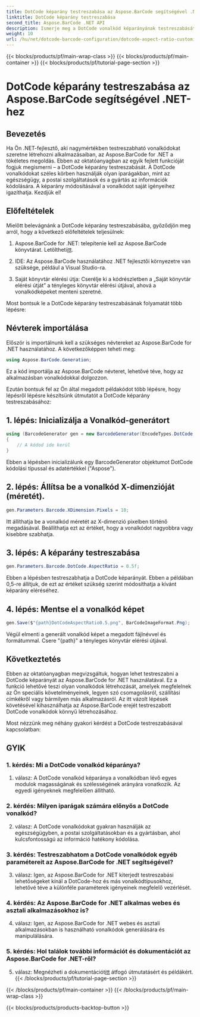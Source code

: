 ```yaml
---
title: DotCode képarány testreszabása az Aspose.BarCode segítségével .NET-hez
linktitle: DotCode képarány testreszabása
second_title: Aspose.BarCode .NET API
description: Ismerje meg a DotCode vonalkód képarányának testreszabását az Aspose.BarCode for .NET használatával. Könnyedén hozhat létre személyre szabott vonalkódokat alkalmazásaihoz.
weight: 10
url: /hu/net/dotcode-barcode-configuration/dotcode-aspect-ratio-customization/
---
```


{{< blocks/products/pf/main-wrap-class >}}
{{< blocks/products/pf/main-container >}}
{{< blocks/products/pf/tutorial-page-section >}}

# DotCode képarány testreszabása az Aspose.BarCode segítségével .NET-hez

## Bevezetés

Ha Ön .NET-fejlesztő, aki nagymértékben testreszabható vonalkódokat szeretne létrehozni alkalmazásaiban, az Aspose.BarCode for .NET a tökéletes megoldás. Ebben az oktatóanyagban az egyik fejlett funkcióját fogjuk megismerni – a DotCode képarány testreszabását. A DotCode vonalkódokat széles körben használják olyan iparágakban, mint az egészségügy, a postai szolgáltatások és a gyártás az információk kódolására. A képarány módosításával a vonalkódot saját igényeihez igazíthatja. Kezdjük el!

## Előfeltételek

Mielőtt belevágnánk a DotCode képarány testreszabásába, győződjön meg arról, hogy a következő előfeltételek teljesülnek:

1.  Aspose.BarCode for .NET: telepítenie kell az Aspose.BarCode könyvtárat. Letöltheti[itt](https://releases.aspose.com/barcode/net/).

2. IDE: Az Aspose.BarCode használatához .NET fejlesztői környezetre van szüksége, például a Visual Studio-ra.

3. Saját könyvtár elérési útja: Cserélje ki a kódrészletben a „Saját könyvtár elérési útját” a tényleges könyvtár elérési útjával, ahová a vonalkódképeket menteni szeretné.

Most bontsuk le a DotCode képarány testreszabásának folyamatát több lépésre:

## Névterek importálása

Először is importálnunk kell a szükséges névtereket az Aspose.BarCode for .NET használatához. A következőképpen teheti meg:

```csharp
using Aspose.BarCode.Generation;
```

Ez a kód importálja az Aspose.BarCode névteret, lehetővé téve, hogy az alkalmazásban vonalkódokkal dolgozzon.

Ezután bontsuk fel az Ön által megadott példakódot több lépésre, hogy lépésről lépésre készítsünk útmutatót a DotCode képarány testreszabásához:

## 1. lépés: Inicializálja a Vonalkód-generátort

```csharp
using (BarcodeGenerator gen = new BarcodeGenerator(EncodeTypes.DotCode, "Aspose"))
{
    // A kódod ide kerül
}
```

Ebben a lépésben inicializálunk egy BarcodeGenerator objektumot DotCode kódolási típussal és adatértékkel ("Aspose").

## 2. lépés: Állítsa be a vonalkód X-dimenzióját (méretét).

```csharp
gen.Parameters.Barcode.XDimension.Pixels = 10;
```

Itt állíthatja be a vonalkód méretét az X-dimenzió pixelben történő megadásával. Beállíthatja ezt az értéket, hogy a vonalkódot nagyobbra vagy kisebbre szabhatja.

## 3. lépés: A képarány testreszabása

```csharp
gen.Parameters.Barcode.DotCode.AspectRatio = 0.5f;
```

Ebben a lépésben testreszabhatja a DotCode képarányát. Ebben a példában 0,5-re állítjuk, de ezt az értéket szükség szerint módosíthatja a kívánt képarány eléréséhez.

## 4. lépés: Mentse el a vonalkód képet

```csharp
gen.Save($"{path}DotCodeAspectRatio0.5.png", BarCodeImageFormat.Png);
```

Végül elmenti a generált vonalkód képet a megadott fájlnévvel és formátummal. Csere "{path}" a tényleges könyvtár elérési útjával.

## Következtetés

Ebben az oktatóanyagban megvizsgáltuk, hogyan lehet testreszabni a DotCode képarányát az Aspose.BarCode for .NET használatával. Ez a funkció lehetővé teszi olyan vonalkódok létrehozását, amelyek megfelelnek az Ön speciális követelményeinek, legyen szó csomagolásról, szállítási címkékről vagy bármilyen más alkalmazásról. Az itt vázolt lépések követésével kihasználhatja az Aspose.BarCode erejét testreszabott DotCode vonalkódok könnyű létrehozásához.

Most nézzünk meg néhány gyakori kérdést a DotCode testreszabásával kapcsolatban:

## GYIK

### 1. kérdés: Mi a DotCode vonalkód képaránya?

1. válasz: A DotCode vonalkód képaránya a vonalkódban lévő egyes modulok magasságának és szélességének arányára vonatkozik. Az egyedi igényeknek megfelelően állítható.

### 2. kérdés: Milyen iparágak számára előnyös a DotCode vonalkód?

2. válasz: A DotCode vonalkódokat gyakran használják az egészségügyben, a postai szolgáltatásokban és a gyártásban, ahol kulcsfontosságú az információ hatékony kódolása.

### 3. kérdés: Testreszabhatom a DotCode vonalkódok egyéb paramétereit az Aspose.BarCode for .NET segítségével?

3. válasz: Igen, az Aspose.BarCode for .NET kiterjedt testreszabási lehetőségeket kínál a DotCode-hoz és más vonalkódtípusokhoz, lehetővé téve a különféle paraméterek igényeinek megfelelő vezérlését.

### 4. kérdés: Az Aspose.BarCode for .NET alkalmas webes és asztali alkalmazásokhoz is?

4. válasz: Igen, az Aspose.BarCode for .NET webes és asztali alkalmazásokban is használható vonalkódok generálására és manipulálására.

### 5. kérdés: Hol találok további információt és dokumentációt az Aspose.BarCode for .NET-ről?

5. válasz: Megnézheti a dokumentációt[itt](https://reference.aspose.com/barcode/net/) átfogó útmutatásért és példákért.
{{< /blocks/products/pf/tutorial-page-section >}}

{{< /blocks/products/pf/main-container >}}
{{< /blocks/products/pf/main-wrap-class >}}

{{< blocks/products/products-backtop-button >}}
